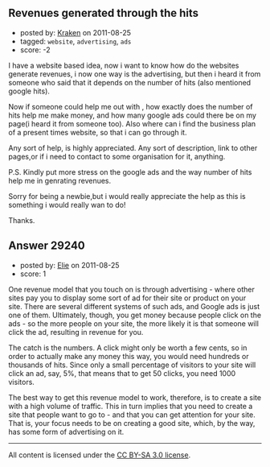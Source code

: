 ## Revenues generated through the hits

- posted by: [Kraken](https://stackexchange.com/users/-1/11701-kraken) on 2011-08-25
- tagged: `website`, `advertising`, `ads`
- score: -2

I have a website based idea,
now i want to know how do the websites generate revenues, i now one way is the advertising, but then i heard it from someone who said that it depends on the number of hits (also mentioned google hits).

Now if someone could help me out with , how exactly does the number of hits help me make money, and how many google ads could there be on my page(i heard it from someone too).
Also where can i find the business plan of a present times website, so that i can go through it.

Any sort of help, is highly appreciated.
Any sort of description, link to other pages,or if i need to contact to some organisation for it, anything.

P.S. Kindly put more stress on the google ads and the way number of hits help me in genrating revenues.

Sorry for being a newbie,but i would really appreciate the help as this is something i would really wan to do!

Thanks.


## Answer 29240

- posted by: [Elie](https://stackexchange.com/users/-1/1752-elie) on 2011-08-25
- score: 1

One revenue model that you touch on is through advertising - where other sites pay you to display some sort of ad for their site or product on your site. There are several different systems of such ads, and Google ads is just one of them. Ultimately, though, you get money because people click on the ads - so the more people on your site, the more likely it is that someone will click the ad, resulting in revenue for you.

The catch is the numbers. A click might only be worth a few cents, so in order to actually make any money this way, you would need hundreds or thousands of hits. Since only a small percentage of visitors to your site will click an ad, say, 5%, that means that to get 50 clicks, you need 1000 visitors.

The best way to get this revenue model to work, therefore, is to create a site with a high volume of traffic. This in turn implies that you need to create a site that people want to go to - and that you can get attention for your site. That is, your focus needs to be on creating a good site, which, by the way, has some form of advertising on it.



---

All content is licensed under the [CC BY-SA 3.0 license](https://creativecommons.org/licenses/by-sa/3.0/).
